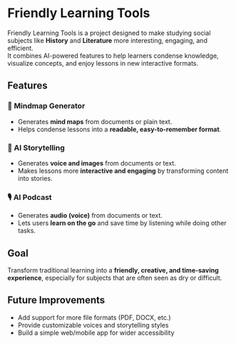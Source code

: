 # Friendly Learning Tools

Friendly Learning Tools is a project designed to make studying social subjects like **History** and **Literature** more interesting, engaging, and efficient.  
It combines AI-powered features to help learners condense knowledge, visualize concepts, and enjoy lessons in new interactive formats.

## Features

### 🧠 Mindmap Generator
- Generates **mind maps** from documents or plain text.  
- Helps condense lessons into a **readable, easy-to-remember format**.  

### 📖 AI Storytelling
- Generates **voice and images** from documents or text.  
- Makes lessons more **interactive and engaging** by transforming content into stories.  

### 🎙️ AI Podcast
- Generates **audio (voice)** from documents or text.  
- Lets users **learn on the go** and save time by listening while doing other tasks.  

## Goal
Transform traditional learning into a **friendly, creative, and time-saving experience**, especially for subjects that are often seen as dry or difficult.

## Future Improvements
- Add support for more file formats (PDF, DOCX, etc.)  
- Provide customizable voices and storytelling styles  
- Build a simple web/mobile app for wider accessibility
